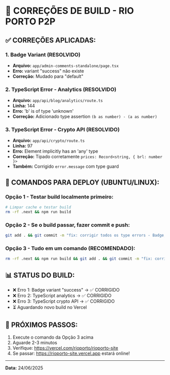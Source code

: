 # 🔧 CORREÇÕES DE BUILD - RIO PORTO P2P

## ✅ CORREÇÕES APLICADAS:

### 1. Badge Variant (RESOLVIDO)
- **Arquivo:** `app/admin-comments-standalone/page.tsx`
- **Erro:** variant "success" não existe
- **Correção:** Mudado para "default"

### 2. TypeScript Error - Analytics (RESOLVIDO)
- **Arquivo:** `app/api/blog/analytics/route.ts`
- **Linha:** 144
- **Erro:** 'b' is of type 'unknown'
- **Correção:** Adicionado type assertion `(b as number) - (a as number)`

### 3. TypeScript Error - Crypto API (RESOLVIDO)
- **Arquivo:** `app/api/crypto/route.ts`
- **Linha:** 97
- **Erro:** Element implicitly has an 'any' type
- **Correção:** Tipado corretamente `prices: Record<string, { brl: number }>`
- **Também:** Corrigido `error.message` com type guard

## 🚀 COMANDOS PARA DEPLOY (UBUNTU/LINUX):

### Opção 1 - Testar build localmente primeiro:
```bash
# Limpar cache e testar build
rm -rf .next && npm run build
```

### Opção 2 - Se o build passar, fazer commit e push:
```bash
git add . && git commit -m "fix: corrigir todos os type errors - Badge, analytics e crypto API" && git push
```

### Opção 3 - Tudo em um comando (RECOMENDADO):
```bash
rm -rf .next && npm run build && git add . && git commit -m "fix: corrigir todos os type errors - Badge, analytics e crypto API" && git push
```

## 📊 STATUS DO BUILD:
- ❌ Erro 1: Badge variant "success" → ✅ CORRIGIDO
- ❌ Erro 2: TypeScript analytics → ✅ CORRIGIDO
- ❌ Erro 3: TypeScript crypto API → ✅ CORRIGIDO
- ⏳ Aguardando novo build no Vercel

## 🎯 PRÓXIMOS PASSOS:
1. Execute o comando da Opção 3 acima
2. Aguarde 2-3 minutos
3. Verifique: https://vercel.com/rioporto/rioporto-site
4. Se passar: https://rioporto-site.vercel.app estará online!

---

**Data:** 24/06/2025
